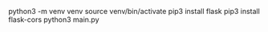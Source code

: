 python3 -m venv venv
source venv/bin/activate
pip3 install flask
pip3 install flask-cors
python3 main.py
